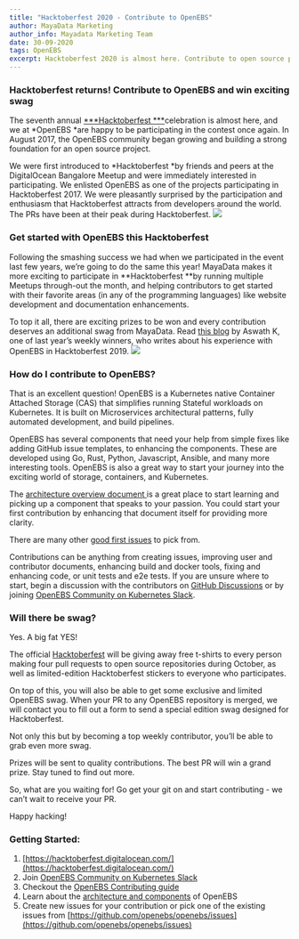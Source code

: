 ```yaml
---
title: "Hacktoberfest 2020 - Contribute to OpenEBS"
author: MayaData Marketing
author_info: Mayadata Marketing Team
date: 30-09-2020
tags: OpenEBS
excerpt: Hacktoberfest 2020 is almost here. Contribute to open source project, OpenEBS, to win exciting swag.
---
```


### Hacktoberfest returns! Contribute to OpenEBS and win exciting swag

The seventh annual [***Hacktoberfest ***](https://hacktoberfest.digitalocean.com/)celebration is almost here, and we at *OpenEBS *are happy to be participating in the contest once again. In August 2017, the OpenEBS community began growing and building a strong foundation for an open source project.

We were first introduced to *Hacktoberfest *by friends and peers at the DigitalOcean Bangalore Meetup and were immediately interested in participating. We enlisted OpenEBS as one of the projects participating in Hacktoberfest 2017. We were pleasantly surprised by the participation and enthusiasm that Hacktoberfest attracts from developers around the world. The PRs have been at their peak during Hacktoberfest.
![](https://lh4.googleusercontent.com/Og_t8KLCiRni_LS66bpJsonSXMjcoAX671c8a2LD7ZjbkVdYZgZCRFq47sDC7hsEZt6qcaoCJPZi_gm2FnKmuzMvlg4UZAQKofU0agH2Z11TRmw6vBCQ8u3ssGfre75BN9OV-vOO)
### Get started with OpenEBS this Hacktoberfest

Following the smashing success we had when we participated in the event last few years, we’re going to do the same this year! MayaData makes it more exciting to participate in **Hacktoberfest **by running multiple Meetups through-out the month, and helping contributors to get started with their favorite areas (in any of the programming languages) like website development and documentation enhancements. 

To top it all, there are exciting prizes to be won and every contribution deserves an additional swag from MayaData. Read [this blog](https://blog.mayadata.io/openebs/experience-with-openebs-in-this-hacktoberfest) by Aswath K, one of last year’s weekly winners, who writes about his experience with OpenEBS in Hacktoberfest 2019.
![](https://lh6.googleusercontent.com/2POqPppb7pyGM0OWwl_LlkHzwz-DSWXMMggxIeNCXvsU6EVVmNHdiIzIoTw23-ceK9R5iBleFMGiK-lw9JLtCP5VVjFGQS1QhIOXbpQhtvku5Gp5aCw4Eul_r6JcM-o0WuVZRZmj)
### How do I contribute to OpenEBS?

That is an excellent question! OpenEBS is a Kubernetes native Container Attached Storage (CAS) that simplifies running Stateful workloads on Kubernetes. It is built on Microservices architectural patterns, fully automated development, and build pipelines.

OpenEBS has several components that need your help from simple fixes like adding GitHub issue templates, to enhancing the components. These are developed using Go, Rust, Python, Javascript, Ansible, and many more interesting tools. OpenEBS is also a great way to start your journey into the exciting world of storage, containers, and Kubernetes.

The [architecture overview document ](https://github.com/openebs/openebs/blob/master/contribute/design/README.md)is a great place to start learning and picking up a component that speaks to your passion. You could start your first contribution by enhancing that document itself for providing more clarity.

There are many other [good first issues](https://github.com/search?q=org%3Aopenebs+is%3Aissue+label%3A%22good+first+issue%22) to pick from.

Contributions can be anything from creating issues, improving user and contributor documents, enhancing build and docker tools, fixing and enhancing code, or unit tests and e2e tests. If you are unsure where to start, begin a discussion with the contributors on [GitHub Discussions](https://github.com/openebs/openebs/discussions) or by joining [OpenEBS Community on Kubernetes Slack](https://kubernetes.slack.com/?redir=%2Fmessages%2Fopenebs%2F).

### Will there be swag?

Yes. A big fat YES!

The official [Hacktoberfest](https://hacktoberfest.digitalocean.com/) will be giving away free t-shirts to every person making four pull requests to open source repositories during October, as well as limited-edition Hacktoberfest stickers to everyone who participates.

On top of this, you will also be able to get some exclusive and limited OpenEBS swag. When your PR to any OpenEBS repository is merged, we will contact you to fill out a form to send a special edition swag designed for Hacktoberfest.

Not only this but by becoming a top weekly contributor, you’ll be able to grab even more swag.

Prizes will be sent to quality contributions. The best PR will win a grand prize. Stay tuned to find out more.

So, what are you waiting for! Go get your git on and start contributing - we can’t wait to receive your PR.

Happy hacking!

### Getting Started:

1. [https://hacktoberfest.digitalocean.com/](https://hacktoberfest.digitalocean.com/)
2. Join [OpenEBS Community on Kubernetes Slack](https://kubernetes.slack.com/?redir=%2Fmessages%2Fopenebs%2F)
3. Checkout the [OpenEBS Contributing guide](https://github.com/openebs/openebs/blob/master/CONTRIBUTING.md)
4. Learn about the [architecture and components](https://github.com/openebs/openebs/blob/master/contribute/design/README.md) of OpenEBS
5. Create new issues for your contribution or pick one of the existing issues from [https://github.com/openebs/openebs/issues](https://github.com/openebs/openebs/issues)
